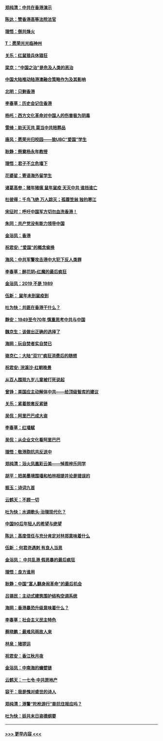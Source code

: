 #### [郑纯清：中共在香港演示](../pages/nsc993/n11670539.md?t=11212301) 
#### [陈达：赞香港高等法院法官](../pages/nsc993/n11669542.md?t=11212301) 
#### [理悟：倒共烽火](../pages/nsc993/n11668844.md?t=11212301) 
#### [T：愿荣光光临神州](../pages/nsc993/n11668421.md?t=11212301) 
#### [关乐：红鼠狼兵休猖狂](../pages/nsc993/n11668378.md?t=11212301) 
#### [梁京：“中国之治”是危及人类的恶治](../pages/nsc993/n11668328.md?t=11212301) 
#### [中国大陆推动陆港澳融合策略作为及其影响](../pages/nsc993/n11668157.md?t=11212301) 
#### [北明：只剩香港](../pages/nsc993/n11668002.md?t=11212301) 
#### [李春草：历史会记住香港](../pages/nsc993/n11667927.md?t=11212301) 
#### [杨吒：西方文化革命对中国人的伤害极为阴毒](../pages/nsc993/n11664521.md?t=11212301) 
#### [雪绮：助天灭共 莫当中共陪葬品](../pages/nsc993/n11662650.md?t=11212301) 
#### [唐风：愿荣光归校园——致UBC“爱国”学生](../pages/nsc993/n11662194.md?t=11212301) 
#### [耿静：祭奠杨永年教授](../pages/nsc993/n11662514.md?t=11212301) 
#### [理悟：君子不立危墙下](../pages/nsc993/n11662172.md?t=11212301) 
#### [花婆娑：寄语海外留学生](../pages/nsc993/n11662121.md?t=11212301) 
#### [诸葛高参：猪年猪瘟 鼠年鼠疫 天灭中共 谁挡谁亡](../pages/nsc993/n11661980.md?t=11212301) 
#### [杜彼得：千鸟飞绝 万人踪灭；孤蓑笠翁 独钓寒江](../pages/nsc993/n11661170.md?t=11212301) 
#### [宋征时：呼吁中国军方切勿血洗香港！](../pages/nsc993/n11415318.md?t=11212301) 
#### [朱同：共产党没有能力领导中国](../pages/nsc993/n11660421.md?t=11212301) 
#### [金浴凤：香港](../pages/nsc993/n11660419.md?t=11212301) 
#### [祝君安: “爱国”的概念偷换](../pages/nsc993/n11659706.md?t=11212301) 
#### [海风：中共军警攻击港中大犯下反人类罪](../pages/nsc993/n11659632.md?t=11212301) 
#### [李春草：醉花阴•红魔的最后疯狂](../pages/nsc993/n11659287.md?t=11212301) 
#### [金浴凤：2019 不是 1989](../pages/nsc993/n11657663.md?t=11212301) 
#### [伍新： 鼠年未到鼠疫到](../pages/nsc993/n11655098.md?t=11212301) 
#### [吐为快：共匪在香港干什么？](../pages/nsc993/n11654891.md?t=11212301) 
#### [静安：1949至今70年 慎重思考中共与中国](../pages/nsc993/n11651244.md?t=11212301) 
#### [魏京生：该做出正确的选择了](../pages/nsc993/n11653084.md?t=11212301) 
#### [海网：玩自焚者实自焚已](../pages/nsc993/n11652423.md?t=11212301) 
#### [骆克仁：大陆“双11”疯狂消费后的随想](../pages/nsc993/n11652305.md?t=11212301) 
#### [祝君安: 浣溪沙·红朝晚景](../pages/nsc993/n11652258.md?t=11212301) 
#### [从百人围观九岁儿童被打死说起](../pages/nsc993/n11651030.md?t=11212301) 
#### [曾铮：美国应主动解体中共——给顶级智库的建议](../pages/nsc993/n11649888.md?t=11212301) 
#### [关乐：紧着脱套反紧链](../pages/nsc993/n11649069.md?t=11212301) 
#### [吴侃：阿里巴巴成大盗](../pages/nsc993/n11645523.md?t=11212301) 
#### [李春草：红墙赋](../pages/nsc993/n11646389.md?t=11212301) 
#### [吴侃：从企业文化看阿里巴巴](../pages/nsc993/n11645476.md?t=11212301) 
#### [理悟：敬港胞抗共反送中](../pages/nsc993/n11645466.md?t=11212301) 
#### [郑纯清：浴火凤凰彩云美——悼周梓乐同学](../pages/nsc993/n11645155.md?t=11212301) 
#### [胡平：把美墨境围墙和柏林相提并论是错误的](../pages/nsc993/n11645134.md?t=11212301) 
#### [振玉：诗词九首](../pages/nsc993/n11644081.md?t=11212301) 
#### [云鹤天：不顾一切](../pages/nsc993/n11643508.md?t=11212301) 
#### [吐为快：水调歌头·治理现代化？](../pages/nsc993/n11643485.md?t=11212301) 
#### [中国90后年轻人的希望与绝望](../pages/nsc993/n11642317.md?t=11212301) 
#### [陈达：高度信任与充分肯定对林郑意味着什么](../pages/nsc993/n11641441.md?t=11212301) 
#### [伍新 ：何君尧遇刺 有良人当思](../pages/nsc993/n11641503.md?t=11212301) 
#### [金浴凤： 中共乱港  假恶暴的最后疯狂](../pages/nsc993/n11641495.md?t=11212301) 
#### [理悟：良方谁用](../pages/nsc993/n11641463.md?t=11212301) 
#### [耿静：中国“富人翻身闹革命”的最后机会](../pages/nsc993/n11640655.md?t=11212301) 
#### [吕锡民：主动式建筑围护结构空调系统](../pages/nsc993/n11640168.md?t=11212301) 
#### [海网：香港暴恐升级意味着什么？](../pages/nsc993/n11635904.md?t=11212301) 
#### [李春草：社会主义民主特色](../pages/nsc993/n11634657.md?t=11212301) 
#### [蔡晓鹏：最难风雨故人来](../pages/nsc993/n11633145.md?t=11212301) 
#### [林泉：猪猡运](../pages/nsc993/n11631469.md?t=11212301) 
#### [祝君安：香江秋月夜](../pages/nsc993/n11631440.md?t=11212301) 
#### [金浴凤：中南海的蟾嬖链](../pages/nsc993/n11631290.md?t=11212301) 
#### [云鹤天：一七令·中共房地产](../pages/nsc993/n11630084.md?t=11212301) 
#### [容干：我是愧对盛世的诗人](../pages/nsc993/n11630059.md?t=11212301) 
#### [郑纯清：港警“陀枪游行”能抗住报应吗？](../pages/nsc993/n11629999.md?t=11212301) 
#### [吐为快：妖共末日盗德纲要](../pages/nsc993/n11628610.md?t=11212301) 

----
#### [ >>> 更早内容 <<< ](../indexes/nsc993-earlier.md)
